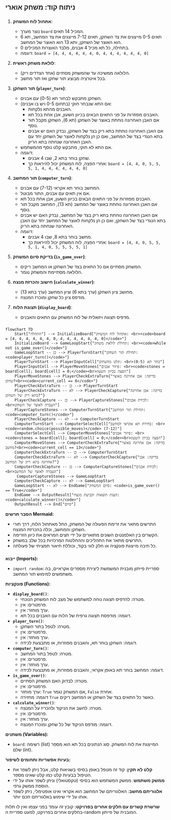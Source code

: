 ## ניתוח קוד: משחק אוארי

### <algorithm>

1. **אתחול לוח המשחק**:
   - נוצר מערך `board` המכיל 14 תאים.
   - תאים 0-5 מייצגים את צד השחקן, תאים 7-12 מייצגים את צד המחשב, תא 6 הוא האוצר של השחקן, ותא 13 הוא האוצר של המחשב.
   - בתחילה, כל תא מכיל 4 אבנים, מלבד האוצרות המכילים 0.
   - דוגמה: `board = [4, 4, 4, 4, 4, 4, 0, 4, 4, 4, 4, 4, 4, 0]`

2. **לולאת משחק ראשית**:
    - הלולאה ממשיכה עד שהמשחק מסתיים (אחד הצדדים ריק).
    - בכל איטרציה מבוצע תור שחקן ואז תור מחשב.

3. **תור השחקן (`player_turn`)**:
    - השחקן מתבקש לבחור תא (0-5) עם אבנים.
    - אם התא שנבחר חוקי (בתחום 0-5 ויש בו אבנים):
       - האבנים מהתא נלקחות.
       - האבנים מפוזרות על פני התאים הבאים בכיוון השעון, אבן אחת בכל תא.
       - אם האבן האחרונה נוחתת באוצר של השחקן (תא 6), השחקן מקבל תור נוסף.
       - אם האבן האחרונה נוחתת בתא ריק בצד של השחקן, נבדק האם יש אבנים בתא הנגדי בצד של המחשב, ואם כן הן נלקחות לאוצר של השחקן יחד עם האבן האחרונה שנחתה בתא הריק.
    - אם התא לא חוקי, מתבקש קלט נוסף מהמשתמש.
    - דוגמה:
       - שחקן בוחר בתא 2, שבו 4 אבנים.
       - אחרי הפצה, לוח המשחק יכול להיראות כך: `board = [4, 4, 0, 5, 5, 5, 1, 4, 4, 4, 4, 4, 4, 0]`

4. **תור המחשב (`computer_turn`)**:
    - המחשב בוחר תא אקראי (7-12) עם אבנים.
    - אם אין תאים עם אבנים, התור מבוטל.
    - האבנים מפוזרות על פני התאים הבאים בכיוון השעון, אבן אחת בכל תא.
    - אם האבן האחרונה נוחתת באוצר של המחשב (תא 13), המחשב מקבל תור נוסף.
    - אם האבן האחרונה נוחתת בתא ריק בצד של המחשב, נבדק האם יש אבנים בתא הנגדי בצד של השחקן, ואם כן הן נלקחות לאוצר של המחשב יחד עם האבן האחרונה שנחתה בתא הריק.
    - דוגמה:
       - מחשב בוחר בתא 8, שבו 4 אבנים.
       - אחרי הפצה, לוח המשחק יכול להיראות כך: `board = [4, 4, 0, 5, 5, 5, 1, 4, 0, 5, 5, 5, 5, 1]`

5. **בדיקת סיום המשחק (`is_game_over`)**:
    - המשחק מסתיים אם כל התאים בצד של השחקן או המחשב ריקים.
    - הלולאה מסתיימת והמשחק נגמר.

6. **חישוב והכרזת מנצח (`calculate_winner`)**:
    - מחושב ציון השחקן (ערך בתא 6) וציון המחשב (ערך בתא 13).
    - מודפס ציון כל שחקן ומוכרז המנצח.

7. **תצוגת הלוח (`display_board`)**:
   - מדפיס תצוגה ויזואלית של לוח המשחק עם התאים והאבנים.

### <mermaid>

```mermaid
flowchart TD
    Start["התחלה"] --> InitializeBoard["אתחול לוח המשחק: <br><code>board = [4, 4, 4, 4, 4, 4, 0, 4, 4, 4, 4, 4, 4, 0]</code>"]
    InitializeBoard --> GameLoopStart{"תחילת לולאת משחק: <br><code>while not is_game_over()</code>"}
    GameLoopStart -- כן --> PlayerTurnStart{"תחילת תור השחקן: <code>player_turn()</code>"}
    PlayerTurnStart --> PlayerInputCell["קלט מהשחקן: <br>בחר תא (0-5)"]
    PlayerInputCell --> PlayerMoveStones["פיזור אבנים: <br><code>stones = board[cell]; board[cell] = 0;</code><br>הפצה בכיוון השעון"]
    PlayerMoveStones --> PlayerCheckExtraTurn{"בדיקה: אבן אחרונה באוצר שחקן?<br><code>current_cell == 6</code>"}
    PlayerCheckExtraTurn -- כן --> PlayerTurnStart
    PlayerCheckExtraTurn -- לא --> PlayerCheckCapture{"בדיקה: אבן אחרונה בתא ריק של השחקן?"}
    PlayerCheckCapture -- כן --> PlayerCaptureStones["לכידת אבנים: <br>העברה לאוצר של השחקן"]
    PlayerCaptureStones --> ComputerTurnStart{"תחילת תור המחשב: <code>computer_turn()</code>"}
    PlayerCheckCapture -- לא --> ComputerTurnStart
    ComputerTurnStart --> ComputerSelectCell["בחירת תא אקראי למחשב: <br><code>random.choice(possible_moves)</code> (7-12)"]
    ComputerSelectCell --> ComputerMoveStones["פיזור אבנים: <br><code>stones = board[cell]; board[cell] = 0;</code><br>הפצה בכיוון השעון"]
    ComputerMoveStones --> ComputerCheckExtraTurn{"בדיקה: אבן אחרונה באוצר מחשב?<br><code>current_cell == 13</code>"}
    ComputerCheckExtraTurn -- כן --> ComputerTurnStart
    ComputerCheckExtraTurn -- לא --> ComputerCheckCapture{"בדיקה: אבן אחרונה בתא ריק של המחשב?"}
    ComputerCheckCapture -- כן --> ComputerCaptureStones["לכידת אבנים: <br>העברה לאוצר של המחשב"]
     ComputerCaptureStones --> GameLoopStart
    ComputerCheckCapture -- לא --> GameLoopStart
    GameLoopStart -- לא --> EndGame["סיום המשחק: <code>is_game_over() == True</code>"]
    EndGame --> OutputResult["הצגת תוצאות וקביעת מנצח: <code>calculate_winner()</code>"]
    OutputResult --> End["סיום"]
```

**הסבר תרשים Mermaid:**

*   התרשים מתאר את זרימת הפעולה של המשחק, החל מאתחול הלוח, דרך תורי השחקן והמחשב, וכלה בהכרזת המנצח.
*   הקשרים בין האלמנטים השונים מתוארים על ידי חצים המראים את כיוון הזרימה.
*   התרשים מתאר את התהליכים וההחלטות המרכזיות בכל שלב במשחק.
*   כל תיבה מייצגת פונקציה או חלק לוגי בקוד, וכוללת תיאור תמציתי של פעולתה.

### <explanation>

**ייבוא (Imports):**

*   `import random`: ספריית פייתון מובנית המשמשת ליצירת מספרים אקראיים, בה משתמשים למימוש תור המחשב.

**פונקציות (Functions):**

*   **`display_board()`**:
    *   מטרה: להדפיס תצוגה נוחה למשתמש של מצב לוח המשחק הנוכחי.
    *   פרמטרים: אין.
    *   ערך מוחזר: אין.
    *   דוגמה: מודפסת תצוגה גרפית של הלוח עם האבנים בכל תא.
*   **`player_turn()`**:
    *   מטרה: לטפל בתור השחקן.
    *   פרמטרים: אין.
    *   ערך מוחזר: אין.
    *   דוגמה: השחקן בוחר תא, והאבנים מפוזרות, או מתבצעת לכידה.
*   **`computer_turn()`**:
    *   מטרה: לטפל בתור המחשב.
    *   פרמטרים: אין.
    *   ערך מוחזר: אין.
    *   דוגמה: המחשב בוחר תא באופן אקראי, והאבנים מפוזרות, או מתבצעת לכידה.
*   **`is_game_over()`**:
    *   מטרה: לבדוק האם המשחק הסתיים.
    *   פרמטרים: אין.
    *   ערך מוחזר: `True` אם המשחק נגמר, `False` אחרת.
    *   דוגמה: מחזירה `True` כאשר כל התאים בצד של השחקן או המחשב ריקים.
*   **`calculate_winner()`**:
    *   מטרה: לחשב את הניקוד ולהכריז על המנצח.
    *   פרמטרים: אין.
    *   ערך מוחזר: אין.
    *   דוגמה: מודפס הניקוד של כל שחקן ומוכרז המנצח.

**משתנים (Variables):**

*   `board`: רשימה (list) המייצגת את לוח המשחק. סוג הנתונים בכל תא הוא מספר שלם (int).

**בעיות אפשריות ותחומים לשיפור:**

*   **קלט לא תקין**: קוד זה מטפל באופן בסיסי בשגיאות קלט, אבל ניתן לשפר את הטיפול בבעיות קלט כמו קלט שאינו מספר.
*   **ממשק משתמש**: ממשק המשתמש הוא בסיסי (טקסטואלי) וניתן לשפר אותו על ידי הוספת ממשק גרפי.
*   **אלגוריתם מחשב**: האלגוריתם של המחשב הוא אקראי ואינו אופטימלי, ניתן לשפר אותו על ידי שימוש באלגוריתם חכם יותר.

**שרשרת קשרים עם חלקים אחרים בפרויקט:**
קובץ זה עומד בפני עצמו ואין לו תלות בחלקים אחרים בפרויקט, למעט ספריית ה-random המובנית של פייתון.